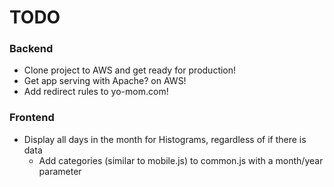 # TODO
### Backend
* Clone project to AWS and get ready for production!
* Get app serving with Apache? on AWS!
* Add redirect rules to yo-mom.com!

### Frontend
* Display all days in the month for Histograms, regardless of if there is data
  * Add categories (similar to mobile.js) to common.js with a month/year parameter
